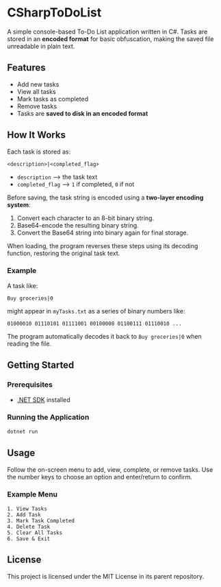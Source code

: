 # CSharpToDoList

A simple console-based To-Do List application written in C#.
Tasks are stored in an **encoded format** for basic obfuscation, making the saved file unreadable in plain text.

## Features

* Add new tasks
* View all tasks
* Mark tasks as completed
* Remove tasks
* Tasks are **saved to disk in an encoded format**

## How It Works

Each task is stored as:

```
<description>|<completed_flag>
```

* `description` --> the task text
* `completed_flag` --> `1` if completed, `0` if not

Before saving, the task string is encoded using a **two-layer encoding system**:

1. Convert each character to an 8-bit binary string.
2. Base64-encode the resulting binary string.
3. Convert the Base64 string into binary again for final storage.

When loading, the program reverses these steps using its decoding function, restoring the original task text.

### Example

A task like:

```
Buy groceries|0
```

might appear in `myTasks.txt` as a series of binary numbers like:

```
01000010 01110101 01111001 00100000 01100111 01110010 ...
```

The program automatically decodes it back to `Buy groceries|0` when reading the file.

## Getting Started

### Prerequisites

* [.NET SDK](https://dotnet.microsoft.com/download) installed

### Running the Application

```bash
dotnet run
```

## Usage

Follow the on-screen menu to add, view, complete, or remove tasks. Use the number keys to choose an option and enter/return to confirm.

### Example Menu

```
1. View Tasks
2. Add Task
3. Mark Task Completed
4. Delete Task
5. Clear All Tasks
6. Save & Exit
```

## License

This project is licensed under the MIT License in its parent repository.

